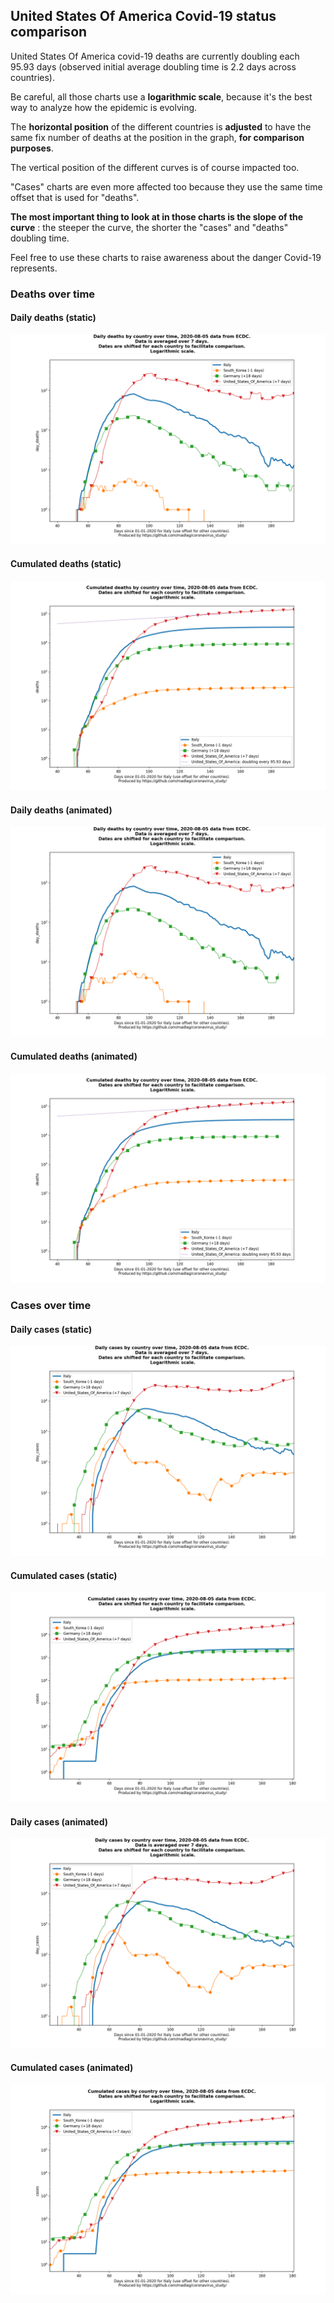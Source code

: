## United States Of America Covid-19 status comparison 

United States Of America covid-19 deaths are currently doubling each 95.93 days (observed initial average doubling time is 2.2 days across countries).



Be careful, all those charts use a **logarithmic scale**, because it's the best way to analyze how the epidemic is evolving.
 
The **horizontal position** of the different countries is **adjusted** to have the same fix number of deaths at the position in the graph, **for comparison purposes**.

The vertical position of the different curves is of course impacted too.

"Cases" charts are even more affected too because they use the same time offset that is used for "deaths".

**The most important thing to look at in those charts is the slope of the curve** : the steeper the curve, the shorter the "cases" and "deaths" doubling time.

Feel free to use these charts to raise awareness about the danger Covid-19 represents. 


 
### Deaths over time
 
#### Daily deaths (static)
![United States Of America covid-19 daily deaths static chart](https://raw.githubusercontent.com/madlag/coronavirus_study/master/notebooks/graphs/2020-08-05/countries/United_States_Of_America/2020-08-05_United_States_Of_America_day_deaths.png "United States Of America covid-19 day_deaths static chart")   
 
#### Cumulated deaths (static)
![United States Of America covid-19 cumulated deaths static chart](https://raw.githubusercontent.com/madlag/coronavirus_study/master/notebooks/graphs/2020-08-05/countries/United_States_Of_America/2020-08-05_United_States_Of_America_deaths.png "United States Of America covid-19 deaths static chart")   
 
#### Daily deaths (animated)
![United States Of America covid-19 daily deaths animated chart](https://raw.githubusercontent.com/madlag/coronavirus_study/master/notebooks/graphs/2020-08-05/countries/United_States_Of_America/2020-08-05_United_States_Of_America_day_deaths.gif "United States Of America covid-19 day_deaths animated chart")   
 
#### Cumulated deaths (animated)
![United States Of America covid-19 cumulated deaths animated chart](https://raw.githubusercontent.com/madlag/coronavirus_study/master/notebooks/graphs/2020-08-05/countries/United_States_Of_America/2020-08-05_United_States_Of_America_deaths.gif "United States Of America covid-19 deaths animated chart")   

 
### Cases over time
 
#### Daily cases (static)
![United States Of America covid-19 daily cases static chart](https://raw.githubusercontent.com/madlag/coronavirus_study/master/notebooks/graphs/2020-08-05/countries/United_States_Of_America/2020-08-05_United_States_Of_America_day_cases.png "United States Of America covid-19 day_cases static chart")   
 
#### Cumulated cases (static)
![United States Of America covid-19 cumulated cases static chart](https://raw.githubusercontent.com/madlag/coronavirus_study/master/notebooks/graphs/2020-08-05/countries/United_States_Of_America/2020-08-05_United_States_Of_America_cases.png "United States Of America covid-19 cases static chart")   
 
#### Daily cases (animated)
![United States Of America covid-19 daily cases animated chart](https://raw.githubusercontent.com/madlag/coronavirus_study/master/notebooks/graphs/2020-08-05/countries/United_States_Of_America/2020-08-05_United_States_Of_America_day_cases.gif "United States Of America covid-19 day_cases animated chart")   
 
#### Cumulated cases (animated)
![United States Of America covid-19 cumulated cases animated chart](https://raw.githubusercontent.com/madlag/coronavirus_study/master/notebooks/graphs/2020-08-05/countries/United_States_Of_America/2020-08-05_United_States_Of_America_cases.gif "United States Of America covid-19 cases animated chart")   

